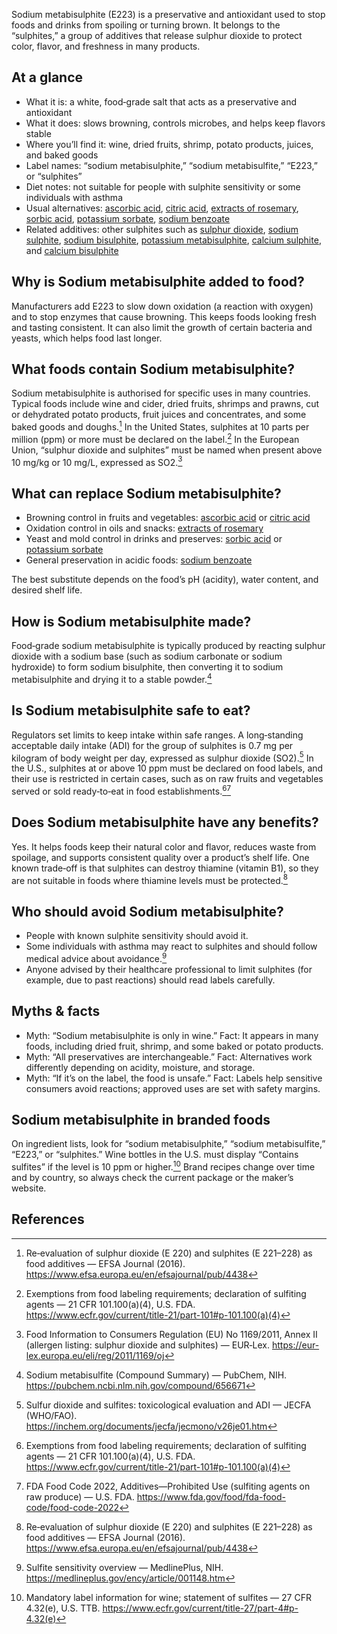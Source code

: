 Sodium metabisulphite (E223) is a preservative and antioxidant used to stop foods and drinks from spoiling or turning brown. It belongs to the “sulphites,” a group of additives that release sulphur dioxide to protect color, flavor, and freshness in many products.

<!--more-->

## At a glance
- What it is: a white, food‑grade salt that acts as a preservative and antioxidant
- What it does: slows browning, controls microbes, and helps keep flavors stable
- Where you’ll find it: wine, dried fruits, shrimp, potato products, juices, and baked goods
- Label names: “sodium metabisulphite,” “sodium metabisulfite,” “E223,” or “sulphites”
- Diet notes: not suitable for people with sulphite sensitivity or some individuals with asthma
- Usual alternatives: [ascorbic acid](/e300-ascorbic-acid), [citric acid](/e330-citric-acid), [extracts of rosemary](/e392-extracts-of-rosemary), [sorbic acid](/e200-sorbic-acid), [potassium sorbate](/e202-potassium-sorbate), [sodium benzoate](/e211-sodium-benzoate)
- Related additives: other sulphites such as [sulphur dioxide](/e220-sulphur-dioxide), [sodium sulphite](/e221-sodium-sulphite), [sodium bisulphite](/e222-sodium-bisulphite), [potassium metabisulphite](/e224-potassium-metabisulphite), [calcium sulphite](/e226-calcium-sulphite), and [calcium bisulphite](/e227-calcium-bisulphite)

## Why is Sodium metabisulphite added to food?
Manufacturers add E223 to slow down oxidation (a reaction with oxygen) and to stop enzymes that cause browning. This keeps foods looking fresh and tasting consistent. It can also limit the growth of certain bacteria and yeasts, which helps food last longer.

## What foods contain Sodium metabisulphite?
Sodium metabisulphite is authorised for specific uses in many countries. Typical foods include wine and cider, dried fruits, shrimps and prawns, cut or dehydrated potato products, fruit juices and concentrates, and some baked goods and doughs.[^1] In the United States, sulphites at 10 parts per million (ppm) or more must be declared on the label.[^2] In the European Union, “sulphur dioxide and sulphites” must be named when present above 10 mg/kg or 10 mg/L, expressed as SO2.[^3]

## What can replace Sodium metabisulphite?
- Browning control in fruits and vegetables: [ascorbic acid](/e300-ascorbic-acid) or [citric acid](/e330-citric-acid)
- Oxidation control in oils and snacks: [extracts of rosemary](/e392-extracts-of-rosemary)
- Yeast and mold control in drinks and preserves: [sorbic acid](/e200-sorbic-acid) or [potassium sorbate](/e202-potassium-sorbate)
- General preservation in acidic foods: [sodium benzoate](/e211-sodium-benzoate)

The best substitute depends on the food’s pH (acidity), water content, and desired shelf life.

## How is Sodium metabisulphite made?
Food‑grade sodium metabisulphite is typically produced by reacting sulphur dioxide with a sodium base (such as sodium carbonate or sodium hydroxide) to form sodium bisulphite, then converting it to sodium metabisulphite and drying it to a stable powder.[^4]

## Is Sodium metabisulphite safe to eat?
Regulators set limits to keep intake within safe ranges. A long‑standing acceptable daily intake (ADI) for the group of sulphites is 0.7 mg per kilogram of body weight per day, expressed as sulphur dioxide (SO2).[^5] In the U.S., sulphites at or above 10 ppm must be declared on food labels, and their use is restricted in certain cases, such as on raw fruits and vegetables served or sold ready‑to‑eat in food establishments.[^2][^6]

## Does Sodium metabisulphite have any benefits?
Yes. It helps foods keep their natural color and flavor, reduces waste from spoilage, and supports consistent quality over a product’s shelf life. One known trade‑off is that sulphites can destroy thiamine (vitamin B1), so they are not suitable in foods where thiamine levels must be protected.[^1]

## Who should avoid Sodium metabisulphite?
- People with known sulphite sensitivity should avoid it.
- Some individuals with asthma may react to sulphites and should follow medical advice about avoidance.[^7]
- Anyone advised by their healthcare professional to limit sulphites (for example, due to past reactions) should read labels carefully.

## Myths & facts
- Myth: “Sodium metabisulphite is only in wine.” Fact: It appears in many foods, including dried fruit, shrimp, and some baked or potato products.
- Myth: “All preservatives are interchangeable.” Fact: Alternatives work differently depending on acidity, moisture, and storage.
- Myth: “If it’s on the label, the food is unsafe.” Fact: Labels help sensitive consumers avoid reactions; approved uses are set with safety margins.

## Sodium metabisulphite in branded foods
On ingredient lists, look for “sodium metabisulphite,” “sodium metabisulfite,” “E223,” or “sulphites.” Wine bottles in the U.S. must display “Contains sulfites” if the level is 10 ppm or higher.[^8] Brand recipes change over time and by country, so always check the current package or the maker’s website.

## References
[^1]: Re‑evaluation of sulphur dioxide (E 220) and sulphites (E 221–228) as food additives — EFSA Journal (2016). https://www.efsa.europa.eu/en/efsajournal/pub/4438
[^2]: Exemptions from food labeling requirements; declaration of sulfiting agents — 21 CFR 101.100(a)(4), U.S. FDA. https://www.ecfr.gov/current/title-21/part-101#p-101.100(a)(4)
[^3]: Food Information to Consumers Regulation (EU) No 1169/2011, Annex II (allergen listing: sulphur dioxide and sulphites) — EUR‑Lex. https://eur-lex.europa.eu/eli/reg/2011/1169/oj
[^4]: Sodium metabisulfite (Compound Summary) — PubChem, NIH. https://pubchem.ncbi.nlm.nih.gov/compound/656671
[^5]: Sulfur dioxide and sulfites: toxicological evaluation and ADI — JECFA (WHO/FAO). https://inchem.org/documents/jecfa/jecmono/v26je01.htm
[^6]: FDA Food Code 2022, Additives—Prohibited Use (sulfiting agents on raw produce) — U.S. FDA. https://www.fda.gov/food/fda-food-code/food-code-2022
[^7]: Sulfite sensitivity overview — MedlinePlus, NIH. https://medlineplus.gov/ency/article/001148.htm
[^8]: Mandatory label information for wine; statement of sulfites — 27 CFR 4.32(e), U.S. TTB. https://www.ecfr.gov/current/title-27/part-4#p-4.32(e)
